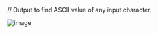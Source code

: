 // Output to find  ASCII value of any input character.


![image](https://github.com/AklavyaSangra/Lab/assets/146859465/090048c5-d39a-48e4-85e7-3bfb228cde87)
